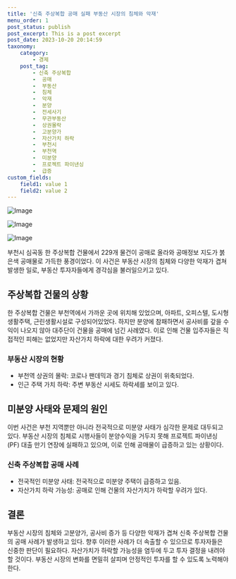 ```yaml
---
title: '신축 주상복합 공매 실패 부동산 시장의 침체와 악재'
menu_order: 1
post_status: publish
post_excerpt: This is a post excerpt
post_date: 2023-10-20 20:14:59
taxonomy:
    category:
        - 경제
    post_tag:
        - 신축 주상복합
        -  공매
        -  부동산
        -  침체
        -  악재
        -  분양
        -  전세사기
        -  무관부동산
        -  상권몰락
        -  고분양가
        -  자산가치 하락
        -  부천시
        -  부천역
        -  미분양
        -  프로젝트 파이낸싱
        -  급증
custom_fields:
    field1: value 1
    field2: value 2
---
```


![Image](https://imgnews.pstatic.net/image/018/2024/02/07/0005669236_001_20240207050201054.jpg?type=w647)

![Image](https://imgnews.pstatic.net/image/018/2024/02/07/0005669236_002_20240207050201086.jpg?type=w647)

![Image](https://imgnews.pstatic.net/image/018/2024/02/07/0005669236_003_20240207050201101.jpg?type=w647)


부천시 심곡동 한 주상복합 건물에서 229개 물건이 공매로 올라와 공매정보 지도가 붉은색 공매물로 가득한 풍경이었다. 이 사건은 부동산 시장의 침체와 다양한 악재가 겹쳐 발생한 일로, 부동산 투자자들에게 경각심을 불러일으키고 있다. 

## 주상복합 건물의 상황
한 주상복합 건물은 부천역에서 가까운 곳에 위치해 있었으며, 아파트, 오피스텔, 도시형생활주택, 근린생활시설로 구성되어있었다. 하지만 분양에 참패하면서 공사비를 갚을 수익이 나오지 않아 대주단이 건물을 공매에 넘긴 사례였다. 이로 인해 건물 입주자들은 직접적인 피해는 없었지만 자산가치 하락에 대한 우려가 커졌다.

### 부동산 시장의 현황
- 부천역 상권의 몰락: 코로나 팬데믹과 경기 침체로 상권이 위축되었다.
- 인근 주택 가치 하락: 주변 부동산 시세도 하락세를 보이고 있다.

## 미분양 사태와 문제의 원인
이번 사건은 부천 지역뿐만 아니라 전국적으로 미분양 사태가 심각한 문제로 대두되고 있다. 부동산 시장의 침체로 시행사들이 분양수익을 거두지 못해 프로젝트 파이낸싱(PF) 대출 만기 연장에 실패하고 있으며, 이로 인해 공매물이 급증하고 있는 상황이다.

### 신축 주상복합 공매 사례
- 전국적인 미분양 사태: 전국적으로 미분양 주택이 급증하고 있음.
- 자산가치 하락 가능성: 공매로 인해 건물의 자산가치가 하락할 우려가 있다.

## 결론
부동산 시장의 침체와 고분양가, 공사비 증가 등 다양한 악재가 겹쳐 신축 주상복합 건물의 공매 사례가 발생하고 있다. 향후 이러한 사례가 더 속출할 수 있으므로 투자자들은 신중한 판단이 필요하다. 자산가치가 하락할 가능성을 염두에 두고 투자 결정을 내려야 할 것이다. 부동산 시장의 변화를 면밀히 살피며 안정적인 투자를 할 수 있도록 노력해야 한다.
